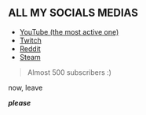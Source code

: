 ## ALL MY SOCIALS MEDIAS

- [YouTube (the most active one)](https://www.youtube.com/channel/UC0MxXz6KsKi-HWfMrFXJpfg)
- [Twitch](https://www.twitch.tv/xupix_)
- [Reddit](https://www.reddit.com/user/Cocolin67)
- [Steam](https://steamcommunity.com/id/Xupix/)

> Almost 500 subscribers :)

now, leave


***please***
